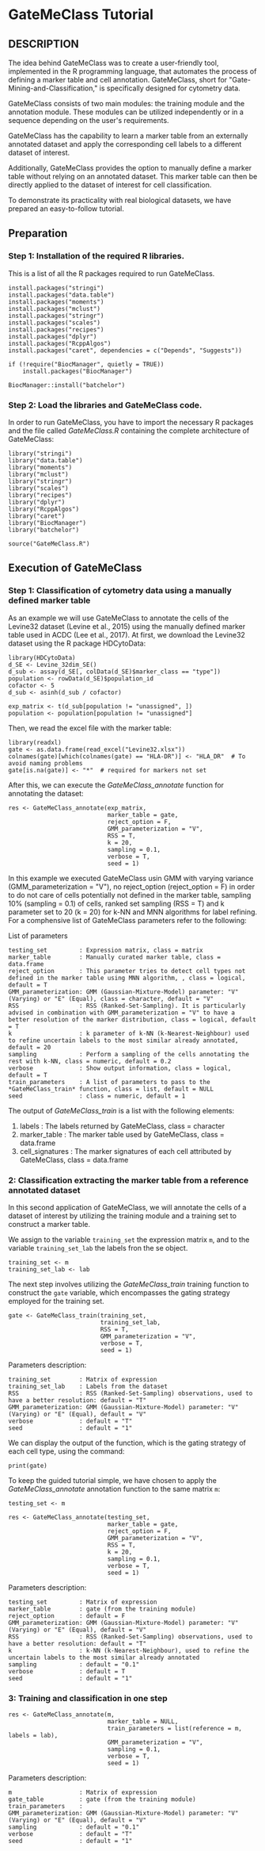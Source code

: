 # GateMeClass Tutorial

## DESCRIPTION

The idea behind GateMeClass was to create a user-friendly tool, implemented in the R programming language, that automates the process of defining a marker table and cell annotation. GateMeClass, short for "Gate-Mining-and-Classification," is specifically designed for cytometry data.

GateMeClass consists of two main modules: the training module and the annotation module. These modules can be utilized independently or in a sequence depending on the user's requirements.

GateMeClass has the capability to learn a marker table from an externally annotated dataset and apply the corresponding cell labels to a different dataset of interest.

Additionally, GateMeClass provides the option to manually define a marker table without relying on an annotated dataset. This marker table can then be directly applied to the dataset of interest for cell classification.

To demonstrate its practicality with real biological datasets, we have prepared an easy-to-follow tutorial.

## Preparation

### Step 1: Installation of the required R libraries.

This is a list of all the R packages required to run GateMeClass.

```
install.packages("stringi")
install.packages("data.table")
install.packages("moments")
install.packages("mclust")
install.packages("stringr")
install.packages("scales")
install.packages("recipes")
install.packages("dplyr")
install.packages("RcppAlgos")
install.packages("caret", dependencies = c("Depends", "Suggests"))

if (!require("BiocManager", quietly = TRUE))
    install.packages("BiocManager")

BiocManager::install("batchelor")

```


### Step 2: Load the libraries and GateMeClass code.

In order to run GateMeClass, you have to import the necessary R packages and the file called *GateMeClass.R* containing the complete architecture of GateMeClass:

```
library("stringi")
library("data.table")
library("moments")
library("mclust")
library("stringr")
library("scales")
library("recipes")
library("dplyr")
library("RcppAlgos")
library("caret")
library("BiocManager")
library("batchelor")

source("GateMeClass.R")

```

## Execution of GateMeClass

### Step 1: Classification of cytometry data using a manually defined marker table

As an example we will use GateMeClass to annotate the cells of the Levine32 dataset (Levine et al., 2015) using the manually defined marker table used in ACDC (Lee et al., 2017). At first, we download the Levine32 dataset using the R package HDCytoData:

```
library(HDCytoData)
d_SE <- Levine_32dim_SE()
d_sub <- assay(d_SE[, colData(d_SE)$marker_class == "type"])
population <- rowData(d_SE)$population_id
cofactor <- 5
d_sub <- asinh(d_sub / cofactor)

exp_matrix <- t(d_sub[population != "unassigned", ])
population <- population[population != "unassigned"]
```

Then, we read the excel file with the marker table:

```
library(readxl)
gate <- as.data.frame(read_excel("Levine32.xlsx"))
colnames(gate)[which(colnames(gate) == "HLA-DR")] <- "HLA_DR"  # To avoid naming problems
gate[is.na(gate)] <- "*"  # required for markers not set
```

After this, we can execute the *GateMeClass_annotate* function for annotating the dataset:
```
res <- GateMeClass_annotate(exp_matrix,
                            marker_table = gate,
                            reject_option = F,
                            GMM_parameterization = "V",
                            RSS = T,
                            k = 20,				
                            sampling = 0.1,
                            verbose = T,
                            seed = 1)
```
In this example we executed GateMeClass usin GMM  with varying variance (GMM_parameterization = "V"), no reject_option (reject_option = F) in order to do not care of cells potentially not defined in the marker table, sampling 10% (sampling = 0.1) of cells, ranked set sampling (RSS = T) and k parameter set to 20 (k = 20) for k-NN and MNN algorithms for label refining. For a comphensive list of GateMeClass parameters refer to the following:

List of parameters
```
testing_set         : Expression matrix, class = matrix
marker_table        : Manually curated marker table, class = data.frame
reject_option       : This parameter tries to detect cell types not defined in the marker table using MNN algorithm, , class = logical, default = T
GMM_parameterization: GMM (Gaussian-Mixture-Model) parameter: "V" (Varying) or "E" (Equal), class = character, default = "V"
RSS                 : RSS (Ranked-Set-Sampling). It is particularly advised in combination with GMM_parameterization = "V" to have a better resolution of the marker distribution, class = logical, default = T
k                   : k parameter of k-NN (k-Nearest-Neighbour) used to refine uncertain labels to the most similar already annotated, default = 20
sampling            : Perform a sampling of the cells annotating the rest with k-NN, class = numeric, default = 0.2
verbose             : Show output information, class = logical, default = T
train_parameters    : A list of parameters to pass to the *GateMeClass_train* function, class = list, default = NULL
seed                : class = numeric, default = 1
```

The output of *GateMeClass_train* is a list with the following elements: 

1) labels            : The labels returned by GateMeClass, class = character
2) marker_table      : The marker table used by GateMeClass, class = data.frame
3) cell_signatures   : The marker signatures of each cell attributed by GateMeClass, class = data.frame


### 2: Classification extracting the marker table from a reference annotated dataset

In this second application of GateMeClass, we will annotate the cells of a dataset of interest by utilizing the training module and a training set to construct a marker table.

We assign to the variable `training_set` the expression matrix `m`, and to the variable `training_set_lab` the labels fron the se object.

```
training_set <- m
training_set_lab <- lab
```

The next step involves utilizing the *GateMeClass_train* training function to construct the `gate` variable, which encompasses the gating strategy employed for the training set.

```
gate <- GateMeClass_train(training_set,
                          training_set_lab,
                          RSS = T,
                          GMM_parameterization = "V",
                          verbose = T, 
                          seed = 1)
```
Parameters description:
```
training_set        : Matrix of expression
training_set_lab    : Labels from the dataset
RSS                 : RSS (Ranked-Set-Sampling) observations, used to have a better resolution: default = "T"
GMM_parameterization: GMM (Gaussian-Mixture-Model) parameter: "V" (Varying) or "E" (Equal), default = "V"
verbose             : default = "T"
seed                : default = "1"
```

We can display the output of the function, which is the gating strategy of each cell type, using the command:

```
print(gate)

```
To keep the guided tutorial simple, we have chosen to apply the *GateMeClass_annotate* annotation function to the same matrix `m`:

```
testing_set <- m

res <- GateMeClass_annotate(testing_set,
                            marker_table = gate,
                            reject_option = F,
                            GMM_parameterization = "V",
                            RSS = T,
                            k = 20,				
                            sampling = 0.1,
                            verbose = T,
                            seed = 1)
```

Parameters description:
```
testing_set         : Matrix of expression
marker_table        : gate (from the training module)
reject_option       : default = F
GMM_parameterization: GMM (Gaussian-Mixture-Model) parameter: "V" (Varying) or "E" (Equal), default = "V"
RSS                 : RSS (Ranked-Set-Sampling) observations, used to have a better resolution: default = "T"
k                   : k-NN (k-Nearest-Neighbour), used to refine the uncertain labels to the most similar already annotated
sampling            : default = "0.1"
verbose             : default = T
seed                : default = "1"
```


### 3: Training and classification in one step

```
res <- GateMeClass_annotate(m,
                            marker_table = NULL,
                            train_parameters = list(reference = m, labels = lab),
                            GMM_parameterization = "V",
                            sampling = 0.1,
                            verbose = T,
                            seed = 1)
```


Parameters description:
```
m                   : Matrix of expression
gate_table          : gate (from the training module)
train_parameters    : 
GMM_parameterization: GMM (Gaussian-Mixture-Model) parameter: "V" (Varying) or "E" (Equal), default = "V"
sampling            : default = "0.1"
verbose             : default = "T"
seed                : default = "1"
```


